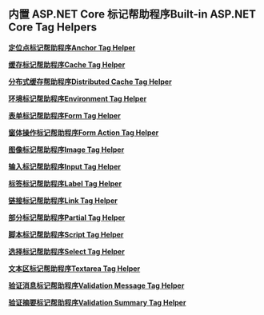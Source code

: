 ## <a name="built-in-aspnet-core-tag-helpers"></a><span data-ttu-id="3c964-101">内置 ASP.NET Core 标记帮助程序</span><span class="sxs-lookup"><span data-stu-id="3c964-101">Built-in ASP.NET Core Tag Helpers</span></span>

<span data-ttu-id="3c964-102">**[定位点标记帮助程序](xref:mvc/views/tag-helpers/builtin-th/anchor-tag-helper)**</span><span class="sxs-lookup"><span data-stu-id="3c964-102">**[Anchor Tag Helper](xref:mvc/views/tag-helpers/builtin-th/anchor-tag-helper)**</span></span>

<span data-ttu-id="3c964-103">**[缓存标记帮助程序](xref:mvc/views/tag-helpers/builtin-th/cache-tag-helper)**</span><span class="sxs-lookup"><span data-stu-id="3c964-103">**[Cache Tag Helper](xref:mvc/views/tag-helpers/builtin-th/cache-tag-helper)**</span></span>

<span data-ttu-id="3c964-104">**[分布式缓存帮助程序](xref:mvc/views/tag-helpers/builtin-th/distributed-cache-tag-helper)**</span><span class="sxs-lookup"><span data-stu-id="3c964-104">**[Distributed Cache Tag Helper](xref:mvc/views/tag-helpers/builtin-th/distributed-cache-tag-helper)**</span></span>

<span data-ttu-id="3c964-105">**[环境标记帮助程序](xref:mvc/views/tag-helpers/builtin-th/environment-tag-helper)**</span><span class="sxs-lookup"><span data-stu-id="3c964-105">**[Environment Tag Helper](xref:mvc/views/tag-helpers/builtin-th/environment-tag-helper)**</span></span>

<span data-ttu-id="3c964-106">**[表单标记帮助程序](xref:mvc/views/working-with-forms#the-form-tag-helper)**</span><span class="sxs-lookup"><span data-stu-id="3c964-106">**[Form Tag Helper](xref:mvc/views/working-with-forms#the-form-tag-helper)**</span></span>

<span data-ttu-id="3c964-107">**[窗体操作标记帮助程序](xref:mvc/views/working-with-forms#the-form-action-tag-helper)**</span><span class="sxs-lookup"><span data-stu-id="3c964-107">**[Form Action Tag Helper](xref:mvc/views/working-with-forms#the-form-action-tag-helper)**</span></span>

<span data-ttu-id="3c964-108">**[图像标记帮助程序](xref:mvc/views/tag-helpers/builtin-th/image-tag-helper)**</span><span class="sxs-lookup"><span data-stu-id="3c964-108">**[Image Tag Helper](xref:mvc/views/tag-helpers/builtin-th/image-tag-helper)**</span></span>

<span data-ttu-id="3c964-109">**[输入标记帮助程序](xref:mvc/views/working-with-forms#the-input-tag-helper)**</span><span class="sxs-lookup"><span data-stu-id="3c964-109">**[Input Tag Helper](xref:mvc/views/working-with-forms#the-input-tag-helper)**</span></span>

<span data-ttu-id="3c964-110">**[标签标记帮助程序](xref:mvc/views/working-with-forms#the-label-tag-helper)**</span><span class="sxs-lookup"><span data-stu-id="3c964-110">**[Label Tag Helper](xref:mvc/views/working-with-forms#the-label-tag-helper)**</span></span>

<span data-ttu-id="3c964-111">**[链接标记帮助程序](xref:mvc/views/tag-helpers/builtin-th/link-tag-helper)**</span><span class="sxs-lookup"><span data-stu-id="3c964-111">**[Link Tag Helper](xref:mvc/views/tag-helpers/builtin-th/link-tag-helper)**</span></span>

<span data-ttu-id="3c964-112">**[部分标记帮助程序](xref:mvc/views/tag-helpers/builtin-th/partial-tag-helper)**</span><span class="sxs-lookup"><span data-stu-id="3c964-112">**[Partial Tag Helper](xref:mvc/views/tag-helpers/builtin-th/partial-tag-helper)**</span></span>

<span data-ttu-id="3c964-113">**[脚本标记帮助程序](xref:mvc/views/tag-helpers/builtin-th/script-tag-helper)**</span><span class="sxs-lookup"><span data-stu-id="3c964-113">**[Script Tag Helper](xref:mvc/views/tag-helpers/builtin-th/script-tag-helper)**</span></span>

<span data-ttu-id="3c964-114">**[选择标记帮助程序](xref:mvc/views/working-with-forms#the-select-tag-helper)**</span><span class="sxs-lookup"><span data-stu-id="3c964-114">**[Select Tag Helper](xref:mvc/views/working-with-forms#the-select-tag-helper)**</span></span>

<span data-ttu-id="3c964-115">**[文本区标记帮助程序](xref:mvc/views/working-with-forms#the-textarea-tag-helper)**</span><span class="sxs-lookup"><span data-stu-id="3c964-115">**[Textarea Tag Helper](xref:mvc/views/working-with-forms#the-textarea-tag-helper)**</span></span>

<span data-ttu-id="3c964-116">**[验证消息标记帮助程序](xref:mvc/views/working-with-forms#the-validation-message-tag-helper)**</span><span class="sxs-lookup"><span data-stu-id="3c964-116">**[Validation Message Tag Helper](xref:mvc/views/working-with-forms#the-validation-message-tag-helper)**</span></span>

<span data-ttu-id="3c964-117">**[验证摘要标记帮助程序](xref:mvc/views/working-with-forms#the-validation-summary-tag-helper)**</span><span class="sxs-lookup"><span data-stu-id="3c964-117">**[Validation Summary Tag Helper](xref:mvc/views/working-with-forms#the-validation-summary-tag-helper)**</span></span>
